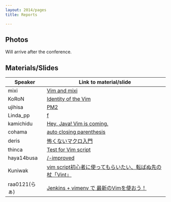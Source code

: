 ```yaml
---
layout: 2014/pages
title: Reports

---
```

## Photos

Will arrive after the conference.

## Materials/Slides

Speaker | Link to material/slide
--------|-----------------------
mixi    | [Vim and mixi](https://speakerdeck.com/orgachem/vim-to-mixi)
KoRoN   | [Identity of the Vim](http://koron.github.io/vimconf-2014-koron/)
ujihisa | [PM2](https://docs.google.com/presentation/d/1u5A7F3Kd4XwJlIUQZAVmrwWfLcoLf9NURtqAEafi_oo/edit#slide=id.p)
Linda\_pp | [f](https://speakerdeck.com/rhysd/vimconf-2014-f)
kamichidu | [Hey, Java! Vim is coming.](https://docs.google.com/presentation/d/1zaPy82NJ6A3Iw1llKqU-lX88AJNt1EKy5O15nOp085c/edit#slide=id.p)
cohama  | [auto closing parenthesis](http://www.slideshare.net/cohama/auto-closing-parenthesis-vim-conf2014-41290298)
deris   | [怖くないマクロ入門](https://speakerdeck.com/orgachem/vim-to-mixi)
thinca  | [Test for Vim script](https://gist.github.com/thinca/2cf4ae0df88a99423c9d)
haya14busa | [/-improved](https://docs.google.com/presentation/d/1ie2VCSt9onXmoY3v_zxJdMjYJSbAelVR-QExdUQK-Tw/pub?start=false&loop=false&delayms=3000&slide=id.g4e7add63c_05)
Kuniwak | [vim script初心者に使ってもらいたい、転ばぬ先の杖「Vint」](https://speakerdeck.com/orgachem/zhuan-banuxian-falsezhang-vint)
raa0121(らぁ) | [Jenkins + vimenv で 最新のVimを使おう！](http://www.slideshare.net/raa0121/jenkinsvimenv-vim-vimconf2014)
